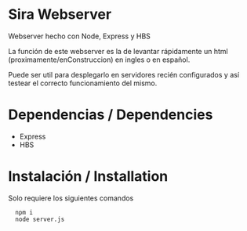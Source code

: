 # Sira Webserver
Webserver hecho con Node, Express y HBS 

La función de este webserver es la de levantar rápidamente un html (proximamente/enConstruccion) en ingles o en español.

Puede ser util para desplegarlo en servidores recién configurados y así testear el correcto funcionamiento del mismo.


# Dependencias / Dependencies

- Express
- HBS


# Instalación / Installation
Solo requiere los siguientes comandos
```
  npm i
  node server.js
```
